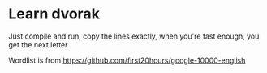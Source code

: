 # Learn dvorak

Just compile and run, copy the lines exactly, when you're fast enough, you get
the next letter.

Wordlist is from https://github.com/first20hours/google-10000-english
